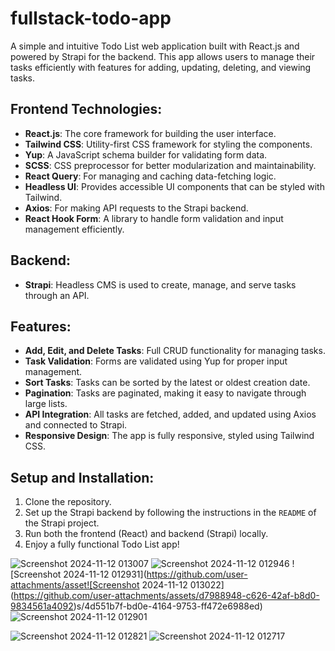 
# fullstack-todo-app

A simple and intuitive Todo List web application built with React.js and powered by Strapi for the backend. This app allows users to manage their tasks efficiently with features for adding, updating, deleting, and viewing tasks.

## Frontend Technologies:
- **React.js**: The core framework for building the user interface.
- **Tailwind CSS**: Utility-first CSS framework for styling the components.
- **Yup**: A JavaScript schema builder for validating form data.
- **SCSS**: CSS preprocessor for better modularization and maintainability.
- **React Query**: For managing and caching data-fetching logic.
- **Headless UI**: Provides accessible UI components that can be styled with Tailwind.
- **Axios**: For making API requests to the Strapi backend.
- **React Hook Form**: A library to handle form validation and input management efficiently.

## Backend:
- **Strapi**: Headless CMS is used to create, manage, and serve tasks through an API.

## Features:
- **Add, Edit, and Delete Tasks**: Full CRUD functionality for managing tasks.
- **Task Validation**: Forms are validated using Yup for proper input management.
- **Sort Tasks**: Tasks can be sorted by the latest or oldest creation date.
- **Pagination**: Tasks are paginated, making it easy to navigate through large lists.
- **API Integration**: All tasks are fetched, added, and updated using Axios and connected to Strapi.
- **Responsive Design**: The app is fully responsive, styled using Tailwind CSS.

## Setup and Installation:
1. Clone the repository.
2. Set up the Strapi backend by following the instructions in the `README` of the Strapi project.
3. Run both the frontend (React) and backend (Strapi) locally.
4. Enjoy a fully functional Todo List app!

![Screenshot 2024-11-12 013007](https://github.com/user-attachments/assets/c1fae1da-e6a8-4ad8-a140-f84114f359b8)
![Screenshot 2024-11-12 012946](https://github.com/user-attachments/assets/fe69e972-9023-4bb7-af9c-de02a7239476)
![Screenshot 2024-11-12 012931](https://github.com/user-attachments/asset![Screenshot 2024-11-12 013022](https://github.com/user-attachments/assets/d7988948-c626-42af-b8d0-9834561a4092)s/4d551b7f-bd0e-4164-9753-ff472e6988ed)
![Screenshot 2024-11-12 012901](https://github.com/user-attachments/assets/7c49d38d-6b98-4747-9104-7100a9fd9215)

![Screenshot 2024-11-12 012821](https://github.com/user-attachments/assets/8e7b77df-36cc-44a2-a52b-4cda93102b66)
![Screenshot 2024-11-12 012717](https://github.com/user-attachments/assets/c8c361e4-a635-4855-9114-7a603ff69f2e)

